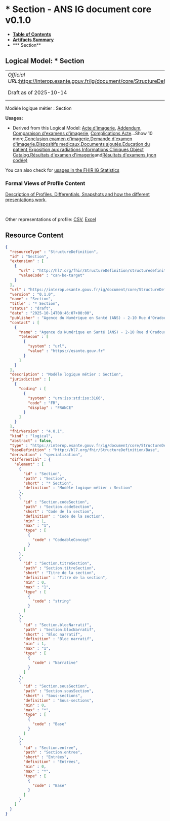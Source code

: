 # * Section - ANS IG document core v0.1.0

* [**Table of Contents**](toc.md)
* [**Artifacts Summary**](artifacts.md)
* *** Section**

## Logical Model: * Section 

| | |
| :--- | :--- |
| *Official URL*:https://interop.esante.gouv.fr/ig/document/core/StructureDefinition/Section | *Version*:0.1.0 |
| Draft as of 2025-10-14 | *Computable Name*:Section |

 
Modèle logique métier : Section 

**Usages:**

* Derived from this Logical Model: [Acte d'imagerie](StructureDefinition-FrActeImagerie.md), [Addendum](StructureDefinition-FrAddendum.md), [Comparaison d'examens d'imagerie](StructureDefinition-FrComparaisonExamensImagerie.md), [Complications Acte](StructureDefinition-FrComplicationsActe.md)...Show 10 more,[Conclusion examen d'imagerie](StructureDefinition-FrConclusionExamenImagerie.md),[Demande d'examen d'imagerie](StructureDefinition-FrDemandeExamenImagerie.md),[Dispositifs medicaux](StructureDefinition-FrDispositifsMedicaux.md),[Documents ajoutés](StructureDefinition-FrDocumentsAjoutes.md),[Education du patient](StructureDefinition-FrEducationPatient.md),[Exposition aux radiations](StructureDefinition-FrExpositionRadiations.md),[Informations Cliniques](StructureDefinition-FrInformationsCliniques.md),[Object Catalog](StructureDefinition-FrObjectCatalog.md),[Résultats d'examen d'imagerie](StructureDefinition-FrResultatsExamenImagerie.md)and[Résultats d'examens (non codée)](StructureDefinition-FrResultatsExamensNonCode.md)

You can also check for [usages in the FHIR IG Statistics](https://packages2.fhir.org/xig/ans.document.fr.core|current/StructureDefinition/Section)

### Formal Views of Profile Content

 [Description of Profiles, Differentials, Snapshots and how the different presentations work](http://build.fhir.org/ig/FHIR/ig-guidance/readingIgs.html#structure-definitions). 

 

Other representations of profile: [CSV](StructureDefinition-Section.csv), [Excel](StructureDefinition-Section.xlsx) 



## Resource Content

```json
{
  "resourceType" : "StructureDefinition",
  "id" : "Section",
  "extension" : [
    {
      "url" : "http://hl7.org/fhir/StructureDefinition/structuredefinition-type-characteristics",
      "valueCode" : "can-be-target"
    }
  ],
  "url" : "https://interop.esante.gouv.fr/ig/document/core/StructureDefinition/Section",
  "version" : "0.1.0",
  "name" : "Section",
  "title" : "* Section",
  "status" : "draft",
  "date" : "2025-10-14T08:46:07+00:00",
  "publisher" : "Agence du Numérique en Santé (ANS) - 2-10 Rue d'Oradour-sur-Glane, 75015 Paris",
  "contact" : [
    {
      "name" : "Agence du Numérique en Santé (ANS) - 2-10 Rue d'Oradour-sur-Glane, 75015 Paris",
      "telecom" : [
        {
          "system" : "url",
          "value" : "https://esante.gouv.fr"
        }
      ]
    }
  ],
  "description" : "Modèle logique métier : Section",
  "jurisdiction" : [
    {
      "coding" : [
        {
          "system" : "urn:iso:std:iso:3166",
          "code" : "FR",
          "display" : "FRANCE"
        }
      ]
    }
  ],
  "fhirVersion" : "4.0.1",
  "kind" : "logical",
  "abstract" : false,
  "type" : "https://interop.esante.gouv.fr/ig/document/core/StructureDefinition/Section",
  "baseDefinition" : "http://hl7.org/fhir/StructureDefinition/Base",
  "derivation" : "specialization",
  "differential" : {
    "element" : [
      {
        "id" : "Section",
        "path" : "Section",
        "short" : "* Section",
        "definition" : "Modèle logique métier : Section"
      },
      {
        "id" : "Section.codeSection",
        "path" : "Section.codeSection",
        "short" : "Code de la section",
        "definition" : "Code de la section",
        "min" : 1,
        "max" : "1",
        "type" : [
          {
            "code" : "CodeableConcept"
          }
        ]
      },
      {
        "id" : "Section.titreSection",
        "path" : "Section.titreSection",
        "short" : "Titre de la section",
        "definition" : "Titre de la section",
        "min" : 0,
        "max" : "1",
        "type" : [
          {
            "code" : "string"
          }
        ]
      },
      {
        "id" : "Section.blocNarratif",
        "path" : "Section.blocNarratif",
        "short" : "Bloc narratif",
        "definition" : "Bloc narratif",
        "min" : 1,
        "max" : "1",
        "type" : [
          {
            "code" : "Narrative"
          }
        ]
      },
      {
        "id" : "Section.sousSection",
        "path" : "Section.sousSection",
        "short" : "Sous-sections",
        "definition" : "Sous-sections",
        "min" : 0,
        "max" : "*",
        "type" : [
          {
            "code" : "Base"
          }
        ]
      },
      {
        "id" : "Section.entree",
        "path" : "Section.entree",
        "short" : "Entrées",
        "definition" : "Entrées",
        "min" : 0,
        "max" : "*",
        "type" : [
          {
            "code" : "Base"
          }
        ]
      }
    ]
  }
}

```
